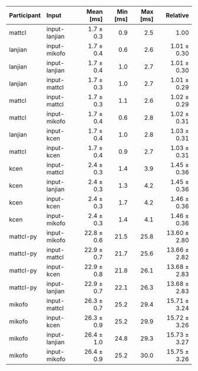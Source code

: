 | Participant | Input | Mean [ms] | Min [ms] | Max [ms] | Relative |
|:---|:---|---:|---:|---:|---:|
| mattcl | input-lanjian | 1.7 ± 0.3 | 0.9 | 2.5 | 1.00 |
| lanjian | input-mikofo | 1.7 ± 0.4 | 0.6 | 2.6 | 1.01 ± 0.30 |
| lanjian | input-lanjian | 1.7 ± 0.4 | 1.0 | 2.7 | 1.01 ± 0.30 |
| lanjian | input-mattcl | 1.7 ± 0.3 | 1.0 | 2.7 | 1.01 ± 0.29 |
| mattcl | input-mattcl | 1.7 ± 0.3 | 1.1 | 2.6 | 1.02 ± 0.29 |
| mattcl | input-mikofo | 1.7 ± 0.4 | 0.6 | 2.8 | 1.02 ± 0.31 |
| lanjian | input-kcen | 1.7 ± 0.4 | 1.0 | 2.8 | 1.03 ± 0.31 |
| mattcl | input-kcen | 1.7 ± 0.4 | 0.9 | 2.7 | 1.03 ± 0.31 |
| kcen | input-mattcl | 2.4 ± 0.3 | 1.4 | 3.9 | 1.45 ± 0.36 |
| kcen | input-lanjian | 2.4 ± 0.3 | 1.3 | 4.2 | 1.45 ± 0.36 |
| kcen | input-kcen | 2.4 ± 0.3 | 1.7 | 4.2 | 1.46 ± 0.36 |
| kcen | input-mikofo | 2.4 ± 0.3 | 1.4 | 4.1 | 1.46 ± 0.36 |
| mattcl-py | input-mikofo | 22.8 ± 0.6 | 21.5 | 25.8 | 13.60 ± 2.80 |
| mattcl-py | input-mattcl | 22.9 ± 0.7 | 21.7 | 25.6 | 13.66 ± 2.82 |
| mattcl-py | input-kcen | 22.9 ± 0.8 | 21.8 | 26.1 | 13.68 ± 2.83 |
| mattcl-py | input-lanjian | 22.9 ± 0.7 | 22.1 | 26.3 | 13.68 ± 2.83 |
| mikofo | input-mattcl | 26.3 ± 0.7 | 25.2 | 29.4 | 15.71 ± 3.24 |
| mikofo | input-kcen | 26.3 ± 0.9 | 25.2 | 29.9 | 15.72 ± 3.26 |
| mikofo | input-lanjian | 26.4 ± 1.0 | 24.8 | 29.3 | 15.73 ± 3.27 |
| mikofo | input-mikofo | 26.4 ± 0.9 | 25.2 | 30.0 | 15.75 ± 3.26 |
